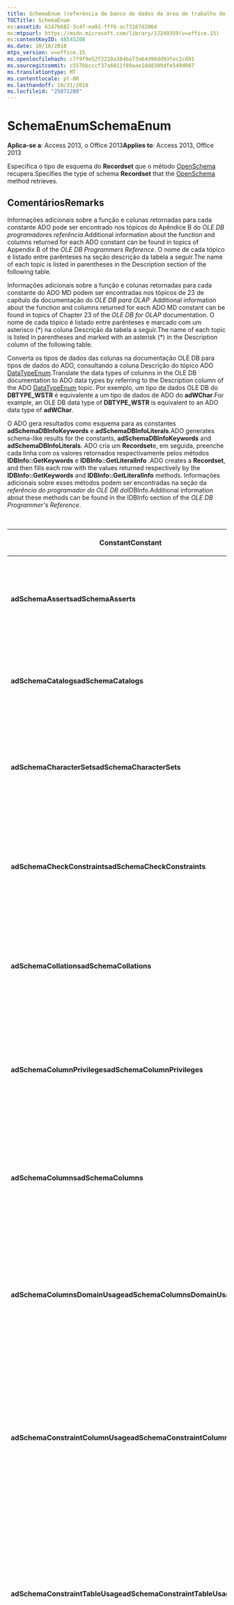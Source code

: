 ```yaml
---
title: SchemaEnum (referência de banco de dados da área de trabalho do Access)
TOCTitle: SchemaEnum
ms:assetid: 6147b682-3c4f-ea91-fff6-ac73107d206d
ms:mtpsurl: https://msdn.microsoft.com/library/JJ249359(v=office.15)
ms:contentKeyID: 48545208
ms.date: 10/18/2018
mtps_version: v=office.15
ms.openlocfilehash: c7f9f9e52f2220a384ba73a64d96dd93fec2cd91
ms.sourcegitcommit: c557bbcccf37a6011f89aae1ddd399dfe549d087
ms.translationtype: MT
ms.contentlocale: pt-BR
ms.lasthandoff: 10/31/2018
ms.locfileid: "25871280"
---
```

# <a name="schemaenum"></a><span data-ttu-id="1f04b-102">SchemaEnum</span><span class="sxs-lookup"><span data-stu-id="1f04b-102">SchemaEnum</span></span>

<span data-ttu-id="1f04b-103">**Aplica-se a**: Access 2013, o Office 2013</span><span class="sxs-lookup"><span data-stu-id="1f04b-103">**Applies to**: Access 2013, Office 2013</span></span>

<span data-ttu-id="1f04b-104">Especifica o tipo de esquema do **Recordset** que o método [OpenSchema](openschema-method-ado.md) recupera.</span><span class="sxs-lookup"><span data-stu-id="1f04b-104">Specifies the type of schema **Recordset** that the [OpenSchema](openschema-method-ado.md) method retrieves.</span></span>

## <a name="remarks"></a><span data-ttu-id="1f04b-105">Comentários</span><span class="sxs-lookup"><span data-stu-id="1f04b-105">Remarks</span></span>

<span data-ttu-id="1f04b-106">Informações adicionais sobre a função e colunas retornadas para cada constante ADO pode ser encontrado nos tópicos do Apêndice B do *OLE DB programadores referência*.</span><span class="sxs-lookup"><span data-stu-id="1f04b-106">Additional information about the function and columns returned for each ADO constant can be found in topics of Appendix B of the *OLE DB Programmers Reference*.</span></span> <span data-ttu-id="1f04b-107">O nome de cada tópico é listado entre parênteses na seção descrição da tabela a seguir.</span><span class="sxs-lookup"><span data-stu-id="1f04b-107">The name of each topic is listed in parentheses in the Description section of the following table.</span></span>

<span data-ttu-id="1f04b-108">Informações adicionais sobre a função e colunas retornadas para cada constante do ADO MD podem ser encontradas nos tópicos de 23 de capítulo da documentação do *OLE DB para OLAP* .</span><span class="sxs-lookup"><span data-stu-id="1f04b-108">Additional information about the function and columns returned for each ADO MD constant can be found in topics of Chapter 23 of the *OLE DB for OLAP* documentation.</span></span> <span data-ttu-id="1f04b-109">O nome de cada tópico é listado entre parênteses e marcado com um asterisco (\*) na coluna Descrição da tabela a seguir.</span><span class="sxs-lookup"><span data-stu-id="1f04b-109">The name of each topic is listed in parentheses and marked with an asterisk (\*) in the Description column of the following table.</span></span>

<span data-ttu-id="1f04b-110">Converta os tipos de dados das colunas na documentação OLE DB para tipos de dados do ADO, consultando a coluna Descrição do tópico ADO [DataTypeEnum](datatypeenum.md).</span><span class="sxs-lookup"><span data-stu-id="1f04b-110">Translate the data types of columns in the OLE DB documentation to ADO data types by referring to the Description column of the ADO [DataTypeEnum](datatypeenum.md) topic.</span></span> <span data-ttu-id="1f04b-111">Por exemplo, um tipo de dados OLE DB do **DBTYPE\_WSTR** é equivalente a um tipo de dados de ADO do **adWChar**.</span><span class="sxs-lookup"><span data-stu-id="1f04b-111">For example, an OLE DB data type of **DBTYPE\_WSTR** is equivalent to an ADO data type of **adWChar**.</span></span>

<span data-ttu-id="1f04b-112">O ADO gera resultados como esquema para as constantes **adSchemaDBInfoKeywords** e **adSchemaDBInfoLiterals**.</span><span class="sxs-lookup"><span data-stu-id="1f04b-112">ADO generates schema-like results for the constants, **adSchemaDBInfoKeywords** and **adSchemaDBInfoLiterals**.</span></span> <span data-ttu-id="1f04b-113">ADO cria um **Recordset**e, em seguida, preenche cada linha com os valores retornados respectivamente pelos métodos **IDBInfo::GetKeywords** e **IDBInfo::GetLiteralInfo** .</span><span class="sxs-lookup"><span data-stu-id="1f04b-113">ADO creates a **Recordset**, and then fills each row with the values returned respectively by the **IDBInfo::GetKeywords** and **IDBInfo::GetLiteralInfo** methods.</span></span> <span data-ttu-id="1f04b-114">Informações adicionais sobre esses métodos podem ser encontradas na seção da *referência do programador do OLE DB do*IDBInfo.</span><span class="sxs-lookup"><span data-stu-id="1f04b-114">Additional information about these methods can be found in the IDBInfo section of the *OLE DB Programmer's Reference*.</span></span>

<br/>

<table>
<colgroup>
<col style="width: 25%" />
<col style="width: 25%" />
<col style="width: 25%" />
<col style="width: 25%" />
</colgroup>
<thead>
<tr class="header">
<th><p><span data-ttu-id="1f04b-115">Constant</span><span class="sxs-lookup"><span data-stu-id="1f04b-115">Constant</span></span></p></th>
<th><p><span data-ttu-id="1f04b-116">Valor</span><span class="sxs-lookup"><span data-stu-id="1f04b-116">Value</span></span></p></th>
<th><p><span data-ttu-id="1f04b-117">Descrição</span><span class="sxs-lookup"><span data-stu-id="1f04b-117">Description</span></span></p></th>
<th><p><span data-ttu-id="1f04b-118">Colunas de restrição</span><span class="sxs-lookup"><span data-stu-id="1f04b-118">Constraint columns</span></span></p></th>
</tr>
</thead>
<tbody>
<tr class="odd">
<td><p><span data-ttu-id="1f04b-119"><strong>adSchemaAsserts</strong></span><span class="sxs-lookup"><span data-stu-id="1f04b-119"><strong>adSchemaAsserts</strong></span></span></p></td>
<td><p><span data-ttu-id="1f04b-120">0</span><span class="sxs-lookup"><span data-stu-id="1f04b-120">0</span></span></p></td>
<td><p><span data-ttu-id="1f04b-121">Retorna as asserções definidas no catálogo, pertencentes a um usuário específico.
</span><span class="sxs-lookup"><span data-stu-id="1f04b-121">Returns the assertions defined in the catalog that are owned by a given user.</span></span> <span data-ttu-id="1f04b-122">(Conjunto de linhas ASSERTIONS)</span><span class="sxs-lookup"><span data-stu-id="1f04b-122">(ASSERTIONS Rowset)</span></span></p></td>
<td><p><span data-ttu-id="1f04b-123">CONSTRAINT_CATALOG</span><span class="sxs-lookup"><span data-stu-id="1f04b-123">CONSTRAINT_CATALOG</span></span><br />
<span data-ttu-id="1f04b-124">CONSTRAINT_SCHEMA</span><span class="sxs-lookup"><span data-stu-id="1f04b-124">CONSTRAINT_SCHEMA</span></span><br />
<span data-ttu-id="1f04b-125">CONSTRAINT_NAME</span><span class="sxs-lookup"><span data-stu-id="1f04b-125">CONSTRAINT_NAME</span></span></p></td>
</tr>
<tr class="even">
<td><p><span data-ttu-id="1f04b-126"><strong>adSchemaCatalogs</strong></span><span class="sxs-lookup"><span data-stu-id="1f04b-126"><strong>adSchemaCatalogs</strong></span></span></p></td>
<td><p><span data-ttu-id="1f04b-127">1</span><span class="sxs-lookup"><span data-stu-id="1f04b-127">1</span></span></p></td>
<td><p><span data-ttu-id="1f04b-128">Retorna os atributos físicos associados aos catálogos acessíveis do DBMS.
</span><span class="sxs-lookup"><span data-stu-id="1f04b-128">Returns the physical attributes associated with catalogs accessible from the DBMS.</span></span> <span data-ttu-id="1f04b-129">(Conjunto de linhas CATALOGS)</span><span class="sxs-lookup"><span data-stu-id="1f04b-129">(CATALOGS Rowset)</span></span></p></td>
<td><p><span data-ttu-id="1f04b-130">CATALOG_NAME</span><span class="sxs-lookup"><span data-stu-id="1f04b-130">CATALOG_NAME</span></span></p></td>
</tr>
<tr class="odd">
<td><p><span data-ttu-id="1f04b-131"><strong>adSchemaCharacterSets</strong></span><span class="sxs-lookup"><span data-stu-id="1f04b-131"><strong>adSchemaCharacterSets</strong></span></span></p></td>
<td><p><span data-ttu-id="1f04b-132">2</span><span class="sxs-lookup"><span data-stu-id="1f04b-132">2</span></span></p></td>
<td><p><span data-ttu-id="1f04b-133">Retorna os conjuntos de caracteres definidos no catálogo que estão acessíveis para um determinado usuário.
</span><span class="sxs-lookup"><span data-stu-id="1f04b-133">Returns the character sets defined in the catalog that are accessible to a given user.</span></span> <span data-ttu-id="1f04b-134">(Conjunto de linhas CHARACTER_SETS)</span><span class="sxs-lookup"><span data-stu-id="1f04b-134">(CHARACTER_SETS Rowset)</span></span></p></td>
<td><p><span data-ttu-id="1f04b-135">CHARACTER_SET_CATALOG</span><span class="sxs-lookup"><span data-stu-id="1f04b-135">CHARACTER_SET_CATALOG</span></span><br />
<span data-ttu-id="1f04b-136">CHARACTER_SET_SCHEMA</span><span class="sxs-lookup"><span data-stu-id="1f04b-136">CHARACTER_SET_SCHEMA</span></span><br />
<span data-ttu-id="1f04b-137">CHARACTER_SET_NAME</span><span class="sxs-lookup"><span data-stu-id="1f04b-137">CHARACTER_SET_NAME</span></span></p></td>
</tr>
<tr class="even">
<td><p><span data-ttu-id="1f04b-138"><strong>adSchemaCheckConstraints</strong></span><span class="sxs-lookup"><span data-stu-id="1f04b-138"><strong>adSchemaCheckConstraints</strong></span></span></p></td>
<td><p><span data-ttu-id="1f04b-139">5</span><span class="sxs-lookup"><span data-stu-id="1f04b-139">5</span></span></p></td>
<td><p><span data-ttu-id="1f04b-140">Retorna as restrições de verificação definidas no catálogo, pertencentes a um usuário específico.
</span><span class="sxs-lookup"><span data-stu-id="1f04b-140">Returns the check constraints defined in the catalog that are owned by a given user.</span></span> <span data-ttu-id="1f04b-141">(Conjunto de linhas CHECK_CONSTRAINTS)</span><span class="sxs-lookup"><span data-stu-id="1f04b-141">(CHECK_CONSTRAINTS Rowset)</span></span></p></td>
<td><p><span data-ttu-id="1f04b-142">CONSTRAINT_CATALOG</span><span class="sxs-lookup"><span data-stu-id="1f04b-142">CONSTRAINT_CATALOG</span></span><br />
<span data-ttu-id="1f04b-143">CONSTRAINT_SCHEMA</span><span class="sxs-lookup"><span data-stu-id="1f04b-143">CONSTRAINT_SCHEMA</span></span><br />
<span data-ttu-id="1f04b-144">CONSTRAINT_NAME</span><span class="sxs-lookup"><span data-stu-id="1f04b-144">CONSTRAINT_NAME</span></span></p></td>
</tr>
<tr class="odd">
<td><p><span data-ttu-id="1f04b-145"><strong>adSchemaCollations</strong></span><span class="sxs-lookup"><span data-stu-id="1f04b-145"><strong>adSchemaCollations</strong></span></span></p></td>
<td><p><span data-ttu-id="1f04b-146">3</span><span class="sxs-lookup"><span data-stu-id="1f04b-146">3</span></span></p></td>
<td><p><span data-ttu-id="1f04b-147">Retorna as coleções de caracteres definidas no catálogo que estão acessíveis para um determinado usuário.
</span><span class="sxs-lookup"><span data-stu-id="1f04b-147">Returns the character collations defined in the catalog that are accessible to a given user.</span></span> <span data-ttu-id="1f04b-148">(Conjunto de linhas COLLATIONS)</span><span class="sxs-lookup"><span data-stu-id="1f04b-148">(COLLATIONS Rowset)</span></span></p></td>
<td><p><span data-ttu-id="1f04b-149">COLLATION_CATALOG</span><span class="sxs-lookup"><span data-stu-id="1f04b-149">COLLATION_CATALOG</span></span><br />
<span data-ttu-id="1f04b-150">COLLATION_SCHEMA</span><span class="sxs-lookup"><span data-stu-id="1f04b-150">COLLATION_SCHEMA</span></span><br />
<span data-ttu-id="1f04b-151">COLLATION_NAME</span><span class="sxs-lookup"><span data-stu-id="1f04b-151">COLLATION_NAME</span></span></p></td>
</tr>
<tr class="even">
<td><p><span data-ttu-id="1f04b-152"><strong>adSchemaColumnPrivileges</strong></span><span class="sxs-lookup"><span data-stu-id="1f04b-152"><strong>adSchemaColumnPrivileges</strong></span></span></p></td>
<td><p><span data-ttu-id="1f04b-153">13</span><span class="sxs-lookup"><span data-stu-id="1f04b-153">13</span></span></p></td>
<td><p><span data-ttu-id="1f04b-154">Retorna, nas colunas das tabelas definidas no catálogo, os privilégios que estão disponíveis para um determinado usuário ou foram concedidos a ele.
</span><span class="sxs-lookup"><span data-stu-id="1f04b-154">Returns the privileges on columns of tables defined in the catalog that are available to, or granted by, a given user.</span></span> <span data-ttu-id="1f04b-155">(Conjunto de linhas COLUMN_PRIVILEGES)</span><span class="sxs-lookup"><span data-stu-id="1f04b-155">(COLUMN_PRIVILEGES Rowset)</span></span></p></td>
<td><p><span data-ttu-id="1f04b-156">TABLE_CATALOG</span><span class="sxs-lookup"><span data-stu-id="1f04b-156">TABLE_CATALOG</span></span><br />
<span data-ttu-id="1f04b-157">TABLE_SCHEMA</span><span class="sxs-lookup"><span data-stu-id="1f04b-157">TABLE_SCHEMA</span></span><br />
<span data-ttu-id="1f04b-158">TABLE_NAME</span><span class="sxs-lookup"><span data-stu-id="1f04b-158">TABLE_NAME</span></span><br />
<span data-ttu-id="1f04b-159">NOME DA COLUNA</span><span class="sxs-lookup"><span data-stu-id="1f04b-159">COLUMN_NAME</span></span><br />
<span data-ttu-id="1f04b-160">CONCEDEROU</span><span class="sxs-lookup"><span data-stu-id="1f04b-160">GRANTOR</span></span><br />
<span data-ttu-id="1f04b-161">RECEBEDOR DA PERMISSÃO</span><span class="sxs-lookup"><span data-stu-id="1f04b-161">GRANTEE</span></span></p></td>
</tr>
<tr class="odd">
<td><p><span data-ttu-id="1f04b-162"><strong>adSchemaColumns</strong></span><span class="sxs-lookup"><span data-stu-id="1f04b-162"><strong>adSchemaColumns</strong></span></span></p></td>
<td><p><span data-ttu-id="1f04b-163">4</span><span class="sxs-lookup"><span data-stu-id="1f04b-163">4</span></span></p></td>
<td><p><span data-ttu-id="1f04b-164">Retorna as colunas das tabelas (inclusive as exibições) definidas no catálogo que estão acessíveis para um determinado usuário.
</span><span class="sxs-lookup"><span data-stu-id="1f04b-164">Returns the columns of tables (including views) defined in the catalog that are accessible to a given user.</span></span> <span data-ttu-id="1f04b-165">(Conjunto de linhas COLUMNS)</span><span class="sxs-lookup"><span data-stu-id="1f04b-165">(COLUMNS Rowset)</span></span></p></td>
<td><p><span data-ttu-id="1f04b-166">TABLE_CATALOG</span><span class="sxs-lookup"><span data-stu-id="1f04b-166">TABLE_CATALOG</span></span><br />
<span data-ttu-id="1f04b-167">TABLE_SCHEMA</span><span class="sxs-lookup"><span data-stu-id="1f04b-167">TABLE_SCHEMA</span></span><br />
<span data-ttu-id="1f04b-168">TABLE_NAME</span><span class="sxs-lookup"><span data-stu-id="1f04b-168">TABLE_NAME</span></span><br />
<span data-ttu-id="1f04b-169">NOME DA COLUNA</span><span class="sxs-lookup"><span data-stu-id="1f04b-169">COLUMN_NAME</span></span></p></td>
</tr>
<tr class="even">
<td><p><span data-ttu-id="1f04b-170"><strong>adSchemaColumnsDomainUsage</strong></span><span class="sxs-lookup"><span data-stu-id="1f04b-170"><strong>adSchemaColumnsDomainUsage</strong></span></span></p></td>
<td><p><span data-ttu-id="1f04b-171">11</span><span class="sxs-lookup"><span data-stu-id="1f04b-171">11</span></span></p></td>
<td><p><span data-ttu-id="1f04b-172">Retorna as colunas definidas no catálogo que são dependentes de um domínio definido no catálogo e pertencem a um determinado usuário.
</span><span class="sxs-lookup"><span data-stu-id="1f04b-172">Returns the columns defined in the catalog that are dependent on a domain defined in the catalog and owned by a given user.</span></span> <span data-ttu-id="1f04b-173">(Conjunto de linhas COLUMN_DOMAIN_USAGE)</span><span class="sxs-lookup"><span data-stu-id="1f04b-173">(COLUMN_DOMAIN_USAGE Rowset)</span></span></p></td>
<td><p><span data-ttu-id="1f04b-174">DOMAIN_CATALOG</span><span class="sxs-lookup"><span data-stu-id="1f04b-174">DOMAIN_CATALOG</span></span><br />
<span data-ttu-id="1f04b-175">DOMAIN_SCHEMA</span><span class="sxs-lookup"><span data-stu-id="1f04b-175">DOMAIN_SCHEMA</span></span><br />
<span data-ttu-id="1f04b-176">NOME_DO_DOMÍNIO</span><span class="sxs-lookup"><span data-stu-id="1f04b-176">DOMAIN_NAME</span></span><br />
<span data-ttu-id="1f04b-177">NOME DA COLUNA</span><span class="sxs-lookup"><span data-stu-id="1f04b-177">COLUMN_NAME</span></span></p></td>
</tr>
<tr class="odd">
<td><p><span data-ttu-id="1f04b-178"><strong>adSchemaConstraintColumnUsage</strong></span><span class="sxs-lookup"><span data-stu-id="1f04b-178"><strong>adSchemaConstraintColumnUsage</strong></span></span></p></td>
<td><p><span data-ttu-id="1f04b-179">6</span><span class="sxs-lookup"><span data-stu-id="1f04b-179">6</span></span></p></td>
<td><p><span data-ttu-id="1f04b-180">Retorna as colunas usadas por restrições de referência, restrições exclusivas, restrições de verificação e asserções, definidas no catálogo e pertencentes a um usuário específico.
</span><span class="sxs-lookup"><span data-stu-id="1f04b-180">Returns the columns used by referential constraints, unique constraints, check constraints, and assertions, defined in the catalog and owned by a given user.</span></span> <span data-ttu-id="1f04b-181">(Conjunto de linhas CONSTRAINT_COLUMN_USAGE)</span><span class="sxs-lookup"><span data-stu-id="1f04b-181">(CONSTRAINT_COLUMN_USAGE Rowset)</span></span></p></td>
<td><p><span data-ttu-id="1f04b-182">TABLE_CATALOG</span><span class="sxs-lookup"><span data-stu-id="1f04b-182">TABLE_CATALOG</span></span><br />
<span data-ttu-id="1f04b-183">TABLE_SCHEMA</span><span class="sxs-lookup"><span data-stu-id="1f04b-183">TABLE_SCHEMA</span></span><br />
<span data-ttu-id="1f04b-184">TABLE_NAME</span><span class="sxs-lookup"><span data-stu-id="1f04b-184">TABLE_NAME</span></span><br />
<span data-ttu-id="1f04b-185">NOME DA COLUNA</span><span class="sxs-lookup"><span data-stu-id="1f04b-185">COLUMN_NAME</span></span></p></td>
</tr>
<tr class="even">
<td><p><span data-ttu-id="1f04b-186"><strong>adSchemaConstraintTableUsage</strong></span><span class="sxs-lookup"><span data-stu-id="1f04b-186"><strong>adSchemaConstraintTableUsage</strong></span></span></p></td>
<td><p><span data-ttu-id="1f04b-187">7</span><span class="sxs-lookup"><span data-stu-id="1f04b-187">7</span></span></p></td>
<td><p><span data-ttu-id="1f04b-188">Retorna as tabelas usadas por restrições de referência, restrições exclusivas, restrições de verificação e asserções, definidas no catálogo e pertencentes a um usuário específico.
</span><span class="sxs-lookup"><span data-stu-id="1f04b-188">Returns the tables that are used by referential constraints, unique constraints, check constraints, and assertions defined in the catalog and owned by a given user.</span></span> <span data-ttu-id="1f04b-189">(Conjunto de linhas CONSTRAINT_TABLE_USAGE)</span><span class="sxs-lookup"><span data-stu-id="1f04b-189">(CONSTRAINT_TABLE_USAGE Rowset)</span></span></p></td>
<td><p><span data-ttu-id="1f04b-190">TABLE_CATALOG</span><span class="sxs-lookup"><span data-stu-id="1f04b-190">TABLE_CATALOG</span></span><br />
<span data-ttu-id="1f04b-191">TABLE_SCHEMA</span><span class="sxs-lookup"><span data-stu-id="1f04b-191">TABLE_SCHEMA</span></span><br />
<span data-ttu-id="1f04b-192">TABLE_NAME</span><span class="sxs-lookup"><span data-stu-id="1f04b-192">TABLE_NAME</span></span></p></td>
</tr>
<tr class="odd">
<td><p><span data-ttu-id="1f04b-193"><strong>adSchemaCubes</strong></span><span class="sxs-lookup"><span data-stu-id="1f04b-193"><strong>adSchemaCubes</strong></span></span></p></td>
<td><p><span data-ttu-id="1f04b-194">32</span><span class="sxs-lookup"><span data-stu-id="1f04b-194">32</span></span></p></td>
<td><p><span data-ttu-id="1f04b-195">Retorna informações sobre os cubos disponíveis em um esquema (ou o catálogo se o provedor não oferecer suporte a esquemas).
</span><span class="sxs-lookup"><span data-stu-id="1f04b-195">Returns information about the available cubes in a schema (or the catalog, if the provider does not support schemas).</span></span> <span data-ttu-id="1f04b-196">(Conjunto de linhas CUBES\*)</span><span class="sxs-lookup"><span data-stu-id="1f04b-196">(CUBES Rowset\*)</span></span></p></td>
<td><p><span data-ttu-id="1f04b-197">CATALOG_NAME</span><span class="sxs-lookup"><span data-stu-id="1f04b-197">CATALOG_NAME</span></span><br />
<span data-ttu-id="1f04b-198">SCHEMA_NAME</span><span class="sxs-lookup"><span data-stu-id="1f04b-198">SCHEMA_NAME</span></span><br />
<span data-ttu-id="1f04b-199">CUBE_NAME</span><span class="sxs-lookup"><span data-stu-id="1f04b-199">CUBE_NAME</span></span></p></td>
</tr>
<tr class="even">
<td><p><span data-ttu-id="1f04b-200"><strong>adSchemaDBInfoKeywords</strong></span><span class="sxs-lookup"><span data-stu-id="1f04b-200"><strong>adSchemaDBInfoKeywords</strong></span></span></p></td>
<td><p><span data-ttu-id="1f04b-201">30</span><span class="sxs-lookup"><span data-stu-id="1f04b-201">30</span></span></p></td>
<td><p><span data-ttu-id="1f04b-202">Retorna uma lista de palavras-chave específicas do provedor.
</span><span class="sxs-lookup"><span data-stu-id="1f04b-202">Returns a list of provider-specific keywords.</span></span> <span data-ttu-id="1f04b-203">(IDBInfo::GetKeywords \*)</span><span class="sxs-lookup"><span data-stu-id="1f04b-203">(IDBInfo::GetKeywords \*)</span></span></p></td>
<td><p><span data-ttu-id="1f04b-204">&lt;Nenhum&gt;</span><span class="sxs-lookup"><span data-stu-id="1f04b-204">&lt;None&gt;</span></span></p></td>
</tr>
<tr class="odd">
<td><p><span data-ttu-id="1f04b-205"><strong>adSchemaDBInfoLiterals</strong></span><span class="sxs-lookup"><span data-stu-id="1f04b-205"><strong>adSchemaDBInfoLiterals</strong></span></span></p></td>
<td><p><span data-ttu-id="1f04b-206">31</span><span class="sxs-lookup"><span data-stu-id="1f04b-206">31</span></span></p></td>
<td><p><span data-ttu-id="1f04b-207">Retorna uma lista de literais específicos do provedor utilizados em comandos de texto.
</span><span class="sxs-lookup"><span data-stu-id="1f04b-207">Returns a list of provider-specific literals used in text commands.</span></span> <span data-ttu-id="1f04b-208">(IDBInfo::GetLiteralInfo \*)</span><span class="sxs-lookup"><span data-stu-id="1f04b-208">(IDBInfo::GetLiteralInfo \*)</span></span></p></td>
<td><p><span data-ttu-id="1f04b-209">&lt;Nenhum&gt;</span><span class="sxs-lookup"><span data-stu-id="1f04b-209">&lt;None&gt;</span></span></p></td>
</tr>
<tr class="even">
<td><p><span data-ttu-id="1f04b-210"><strong>adSchemaDimensions</strong></span><span class="sxs-lookup"><span data-stu-id="1f04b-210"><strong>adSchemaDimensions</strong></span></span></p></td>
<td><p><span data-ttu-id="1f04b-211">33</span><span class="sxs-lookup"><span data-stu-id="1f04b-211">33</span></span></p></td>
<td><p><span data-ttu-id="1f04b-212">Retorna informações sobre as dimensões em um cubo específico.</span><span class="sxs-lookup"><span data-stu-id="1f04b-212">Returns information about the dimensions in a given cube.</span></span> <span data-ttu-id="1f04b-213">Ele tem uma linha para cada dimensão.</span><span class="sxs-lookup"><span data-stu-id="1f04b-213">It has one row for each dimension.</span></span> <span data-ttu-id="1f04b-214">(Conjunto de linhas DIMENSIONS\*)</span><span class="sxs-lookup"><span data-stu-id="1f04b-214">(DIMENSIONS Rowset \*)</span></span></p></td>
<td><p><span data-ttu-id="1f04b-215">CATALOG_NAME</span><span class="sxs-lookup"><span data-stu-id="1f04b-215">CATALOG_NAME</span></span><br />
<span data-ttu-id="1f04b-216">SCHEMA_NAME</span><span class="sxs-lookup"><span data-stu-id="1f04b-216">SCHEMA_NAME</span></span><br />
<span data-ttu-id="1f04b-217">CUBE_NAME</span><span class="sxs-lookup"><span data-stu-id="1f04b-217">CUBE_NAME</span></span><br />
<span data-ttu-id="1f04b-218">DIMENSION_NAME</span><span class="sxs-lookup"><span data-stu-id="1f04b-218">DIMENSION_NAME</span></span><br />
<span data-ttu-id="1f04b-219">DIMENSION_UNIQUE_NAME</span><span class="sxs-lookup"><span data-stu-id="1f04b-219">DIMENSION_UNIQUE_NAME</span></span></p></td>
</tr>
<tr class="odd">
<td><p><span data-ttu-id="1f04b-220"><strong>adSchemaForeignKeys</strong></span><span class="sxs-lookup"><span data-stu-id="1f04b-220"><strong>adSchemaForeignKeys</strong></span></span></p></td>
<td><p><span data-ttu-id="1f04b-221">27</span><span class="sxs-lookup"><span data-stu-id="1f04b-221">27</span></span></p></td>
<td><p><span data-ttu-id="1f04b-222">Retorna as colunas de chave estrangeira definidas no catálogo por um determinado usuário.
</span><span class="sxs-lookup"><span data-stu-id="1f04b-222">Returns the foreign key columns defined in the catalog by a given user.</span></span> <span data-ttu-id="1f04b-223">(Conjunto de linhas FOREIGN_KEYS)</span><span class="sxs-lookup"><span data-stu-id="1f04b-223">(FOREIGN_KEYS Rowset)</span></span></p></td>
<td><p><span data-ttu-id="1f04b-224">PK_TABLE_CATALOG</span><span class="sxs-lookup"><span data-stu-id="1f04b-224">PK_TABLE_CATALOG</span></span><br />
<span data-ttu-id="1f04b-225">PK_TABLE_SCHEMA</span><span class="sxs-lookup"><span data-stu-id="1f04b-225">PK_TABLE_SCHEMA</span></span><br />
<span data-ttu-id="1f04b-226">PK_TABLE_NAME</span><span class="sxs-lookup"><span data-stu-id="1f04b-226">PK_TABLE_NAME</span></span><br />
<span data-ttu-id="1f04b-227">FK_TABLE_CATALOG</span><span class="sxs-lookup"><span data-stu-id="1f04b-227">FK_TABLE_CATALOG</span></span><br />
<span data-ttu-id="1f04b-228">FK_TABLE_SCHEMA</span><span class="sxs-lookup"><span data-stu-id="1f04b-228">FK_TABLE_SCHEMA</span></span><br />
<span data-ttu-id="1f04b-229">FK_TABLE_NAME</span><span class="sxs-lookup"><span data-stu-id="1f04b-229">FK_TABLE_NAME</span></span></p></td>
</tr>
<tr class="even">
<td><p><span data-ttu-id="1f04b-230"><strong>adSchemaHierarchies</strong></span><span class="sxs-lookup"><span data-stu-id="1f04b-230"><strong>adSchemaHierarchies</strong></span></span></p></td>
<td><p><span data-ttu-id="1f04b-231">34</span><span class="sxs-lookup"><span data-stu-id="1f04b-231">34</span></span></p></td>
<td><p><span data-ttu-id="1f04b-232">Retorna informações sobre as hierarquias disponíveis em uma dimensão.
</span><span class="sxs-lookup"><span data-stu-id="1f04b-232">Returns information about the hierarchies available in a dimension.</span></span> <span data-ttu-id="1f04b-233">(Conjunto de linhas HIERARCHIES\*)</span><span class="sxs-lookup"><span data-stu-id="1f04b-233">(HIERARCHIES Rowset \*)</span></span></p></td>
<td><p><span data-ttu-id="1f04b-234">CATALOG_NAME</span><span class="sxs-lookup"><span data-stu-id="1f04b-234">CATALOG_NAME</span></span><br />
<span data-ttu-id="1f04b-235">SCHEMA_NAME</span><span class="sxs-lookup"><span data-stu-id="1f04b-235">SCHEMA_NAME</span></span><br />
<span data-ttu-id="1f04b-236">CUBE_NAME</span><span class="sxs-lookup"><span data-stu-id="1f04b-236">CUBE_NAME</span></span><br />
<span data-ttu-id="1f04b-237">DIMENSION_UNIQUE_NAME</span><span class="sxs-lookup"><span data-stu-id="1f04b-237">DIMENSION_UNIQUE_NAME</span></span><br />
<span data-ttu-id="1f04b-238">HIERARCHY_NAME</span><span class="sxs-lookup"><span data-stu-id="1f04b-238">HIERARCHY_NAME</span></span><br />
<span data-ttu-id="1f04b-239">HIERARCHY_UNIQUE_NAME</span><span class="sxs-lookup"><span data-stu-id="1f04b-239">HIERARCHY_UNIQUE_NAME</span></span></p></td>
</tr>
<tr class="odd">
<td><p><span data-ttu-id="1f04b-240"><strong>adSchemaIndexes</strong></span><span class="sxs-lookup"><span data-stu-id="1f04b-240"><strong>adSchemaIndexes</strong></span></span></p></td>
<td><p><span data-ttu-id="1f04b-241">12</span><span class="sxs-lookup"><span data-stu-id="1f04b-241">12</span></span></p></td>
<td><p><span data-ttu-id="1f04b-242">Retorna os índices definidos no catálogo, pertencentes a um usuário específico.
</span><span class="sxs-lookup"><span data-stu-id="1f04b-242">Returns the indexes defined in the catalog that are owned by a given user.</span></span> <span data-ttu-id="1f04b-243">(Conjunto de linhas INDEXES)</span><span class="sxs-lookup"><span data-stu-id="1f04b-243">(INDEXES Rowset)</span></span></p></td>
<td><p><span data-ttu-id="1f04b-244">TABLE_CATALOG</span><span class="sxs-lookup"><span data-stu-id="1f04b-244">TABLE_CATALOG</span></span><br />
<span data-ttu-id="1f04b-245">TABLE_SCHEMA</span><span class="sxs-lookup"><span data-stu-id="1f04b-245">TABLE_SCHEMA</span></span><br />
<span data-ttu-id="1f04b-246">INDEX_NAME</span><span class="sxs-lookup"><span data-stu-id="1f04b-246">INDEX_NAME</span></span><br />
<span data-ttu-id="1f04b-247">TIPO</span><span class="sxs-lookup"><span data-stu-id="1f04b-247">TYPE</span></span><br />
<span data-ttu-id="1f04b-248">TABLE_NAME</span><span class="sxs-lookup"><span data-stu-id="1f04b-248">TABLE_NAME</span></span></p></td>
</tr>
<tr class="even">
<td><p><span data-ttu-id="1f04b-249"><strong>adSchemaKeyColumnUsage</strong></span><span class="sxs-lookup"><span data-stu-id="1f04b-249"><strong>adSchemaKeyColumnUsage</strong></span></span></p></td>
<td><p><span data-ttu-id="1f04b-250">8</span><span class="sxs-lookup"><span data-stu-id="1f04b-250">8</span></span></p></td>
<td><p><span data-ttu-id="1f04b-251">Retorna as colunas definidas no catálogo, restritas a chaves por um usuário específico.
</span><span class="sxs-lookup"><span data-stu-id="1f04b-251">Returns the columns defined in the catalog that are constrained as keys by a given user.</span></span> <span data-ttu-id="1f04b-252">(Conjunto de linhas KEY_COLUMN_USAGE)</span><span class="sxs-lookup"><span data-stu-id="1f04b-252">(KEY_COLUMN_USAGE Rowset)</span></span></p></td>
<td><p><span data-ttu-id="1f04b-253">CONSTRAINT_CATALOG</span><span class="sxs-lookup"><span data-stu-id="1f04b-253">CONSTRAINT_CATALOG</span></span><br />
<span data-ttu-id="1f04b-254">CONSTRAINT_SCHEMA</span><span class="sxs-lookup"><span data-stu-id="1f04b-254">CONSTRAINT_SCHEMA</span></span><br />
<span data-ttu-id="1f04b-255">CONSTRAINT_NAME</span><span class="sxs-lookup"><span data-stu-id="1f04b-255">CONSTRAINT_NAME</span></span><br />
<span data-ttu-id="1f04b-256">TABLE_CATALOG</span><span class="sxs-lookup"><span data-stu-id="1f04b-256">TABLE_CATALOG</span></span><br />
<span data-ttu-id="1f04b-257">TABLE_SCHEMA</span><span class="sxs-lookup"><span data-stu-id="1f04b-257">TABLE_SCHEMA</span></span><br />
<span data-ttu-id="1f04b-258">TABLE_NAME</span><span class="sxs-lookup"><span data-stu-id="1f04b-258">TABLE_NAME</span></span><br />
<span data-ttu-id="1f04b-259">NOME DA COLUNA</span><span class="sxs-lookup"><span data-stu-id="1f04b-259">COLUMN_NAME</span></span></p></td>
</tr>
<tr class="odd">
<td><p><span data-ttu-id="1f04b-260"><strong>adSchemaLevels</strong></span><span class="sxs-lookup"><span data-stu-id="1f04b-260"><strong>adSchemaLevels</strong></span></span></p></td>
<td><p><span data-ttu-id="1f04b-261">35</span><span class="sxs-lookup"><span data-stu-id="1f04b-261">35</span></span></p></td>
<td><p><span data-ttu-id="1f04b-262">Retorna informações sobre os níveis disponíveis em uma dimensão.
</span><span class="sxs-lookup"><span data-stu-id="1f04b-262">Returns information about the levels available in a dimension.</span></span> <span data-ttu-id="1f04b-263">(Conjunto de linhas LEVELS\*)</span><span class="sxs-lookup"><span data-stu-id="1f04b-263">(LEVELS Rowset\*)</span></span></p></td>
<td><p><span data-ttu-id="1f04b-264">CATALOG_NAME</span><span class="sxs-lookup"><span data-stu-id="1f04b-264">CATALOG_NAME</span></span><br />
<span data-ttu-id="1f04b-265">SCHEMA_NAME</span><span class="sxs-lookup"><span data-stu-id="1f04b-265">SCHEMA_NAME</span></span><br />
<span data-ttu-id="1f04b-266">CUBE_NAME</span><span class="sxs-lookup"><span data-stu-id="1f04b-266">CUBE_NAME</span></span><br />
<span data-ttu-id="1f04b-267">DIMENSION_UNIQUE_NAME</span><span class="sxs-lookup"><span data-stu-id="1f04b-267">DIMENSION_UNIQUE_NAME</span></span><br />
<span data-ttu-id="1f04b-268">HIERARCHY_UNIQUE_NAME</span><span class="sxs-lookup"><span data-stu-id="1f04b-268">HIERARCHY_UNIQUE_NAME</span></span><br />
<span data-ttu-id="1f04b-269">LEVEL_NAME</span><span class="sxs-lookup"><span data-stu-id="1f04b-269">LEVEL_NAME</span></span><br />
<span data-ttu-id="1f04b-270">LEVEL_UNIQUE_NAME</span><span class="sxs-lookup"><span data-stu-id="1f04b-270">LEVEL_UNIQUE_NAME</span></span></p></td>
</tr>
<tr class="even">
<td><p><span data-ttu-id="1f04b-271"><strong>adSchemaMeasures</strong></span><span class="sxs-lookup"><span data-stu-id="1f04b-271"><strong>adSchemaMeasures</strong></span></span></p></td>
<td><p><span data-ttu-id="1f04b-272">36</span><span class="sxs-lookup"><span data-stu-id="1f04b-272">36</span></span></p></td>
<td><p><span data-ttu-id="1f04b-273">Retorna informações sobre as medidas disponíveis.
</span><span class="sxs-lookup"><span data-stu-id="1f04b-273">Returns information about the available measures.</span></span> <span data-ttu-id="1f04b-274">(Conjunto de linhas MEASURES\*)</span><span class="sxs-lookup"><span data-stu-id="1f04b-274">(MEASURES Rowset \*)</span></span></p></td>
<td><p><span data-ttu-id="1f04b-275">CATALOG_NAME</span><span class="sxs-lookup"><span data-stu-id="1f04b-275">CATALOG_NAME</span></span><br />
<span data-ttu-id="1f04b-276">SCHEMA_NAME</span><span class="sxs-lookup"><span data-stu-id="1f04b-276">SCHEMA_NAME</span></span><br />
<span data-ttu-id="1f04b-277">CUBE_NAME</span><span class="sxs-lookup"><span data-stu-id="1f04b-277">CUBE_NAME</span></span><br />
<span data-ttu-id="1f04b-278">MEASURE_NAME</span><span class="sxs-lookup"><span data-stu-id="1f04b-278">MEASURE_NAME</span></span><br />
<span data-ttu-id="1f04b-279">MEASURE_UNIQUE_NAME</span><span class="sxs-lookup"><span data-stu-id="1f04b-279">MEASURE_UNIQUE_NAME</span></span></p></td>
</tr>
<tr class="odd">
<td><p><span data-ttu-id="1f04b-280"><strong>adSchemaMembers</strong></span><span class="sxs-lookup"><span data-stu-id="1f04b-280"><strong>adSchemaMembers</strong></span></span></p></td>
<td><p><span data-ttu-id="1f04b-281">38</span><span class="sxs-lookup"><span data-stu-id="1f04b-281">38</span></span></p></td>
<td><p><span data-ttu-id="1f04b-282">Retorna informações sobre os membros disponíveis.
</span><span class="sxs-lookup"><span data-stu-id="1f04b-282">Returns information about the available members.</span></span> <span data-ttu-id="1f04b-283">(Conjunto de linhas MEMBERS\*)</span><span class="sxs-lookup"><span data-stu-id="1f04b-283">(MEMBERS Rowset \*)</span></span></p></td>
<td><p><span data-ttu-id="1f04b-284">CATALOG_NAME</span><span class="sxs-lookup"><span data-stu-id="1f04b-284">CATALOG_NAME</span></span><br />
<span data-ttu-id="1f04b-285">SCHEMA_NAME</span><span class="sxs-lookup"><span data-stu-id="1f04b-285">SCHEMA_NAME</span></span><br />
<span data-ttu-id="1f04b-286">CUBE_NAME</span><span class="sxs-lookup"><span data-stu-id="1f04b-286">CUBE_NAME</span></span><br />
<span data-ttu-id="1f04b-287">DIMENSION_UNIQUE_NAME</span><span class="sxs-lookup"><span data-stu-id="1f04b-287">DIMENSION_UNIQUE_NAME</span></span><br />
<span data-ttu-id="1f04b-288">HIERARCHY_UNIQUE_NAME</span><span class="sxs-lookup"><span data-stu-id="1f04b-288">HIERARCHY_UNIQUE_NAME</span></span><br />
<span data-ttu-id="1f04b-289">LEVEL_UNIQUE_NAME</span><span class="sxs-lookup"><span data-stu-id="1f04b-289">LEVEL_UNIQUE_NAME</span></span><br />
<span data-ttu-id="1f04b-290">LEVEL_NUMBER</span><span class="sxs-lookup"><span data-stu-id="1f04b-290">LEVEL_NUMBER</span></span><br />
<span data-ttu-id="1f04b-291">MEMBER_NAME</span><span class="sxs-lookup"><span data-stu-id="1f04b-291">MEMBER_NAME</span></span><br />
<span data-ttu-id="1f04b-292">MEMBER_UNIQUE_NAME</span><span class="sxs-lookup"><span data-stu-id="1f04b-292">MEMBER_UNIQUE_NAME</span></span><br />
<span data-ttu-id="1f04b-293">MEMBER_CAPTION</span><span class="sxs-lookup"><span data-stu-id="1f04b-293">MEMBER_CAPTION</span></span><br />
<span data-ttu-id="1f04b-294">MEMBER_TYPE</span><span class="sxs-lookup"><span data-stu-id="1f04b-294">MEMBER_TYPE</span></span><br />
<span data-ttu-id="1f04b-295">O operador de árvore (para obter mais informações, consulte o OLE DB para a documentação do OLAP).</span><span class="sxs-lookup"><span data-stu-id="1f04b-295">Tree operator (For more information, see the OLE DB for OLAP documentation.)</span></span></p></td>
</tr>
<tr class="even">
<td><p><span data-ttu-id="1f04b-296"><strong>adSchemaPrimaryKeys</strong></span><span class="sxs-lookup"><span data-stu-id="1f04b-296"><strong>adSchemaPrimaryKeys</strong></span></span></p></td>
<td><p><span data-ttu-id="1f04b-297">28</span><span class="sxs-lookup"><span data-stu-id="1f04b-297">28</span></span></p></td>
<td><p><span data-ttu-id="1f04b-298">Retorna as colunas de chave principal definidas no catálogo por um determinado usuário.
</span><span class="sxs-lookup"><span data-stu-id="1f04b-298">Returns the primary key columns defined in the catalog by a given user.</span></span> <span data-ttu-id="1f04b-299">(Conjunto de linhas PRIMARY_KEYS)</span><span class="sxs-lookup"><span data-stu-id="1f04b-299">(PRIMARY_KEYS Rowset)</span></span></p></td>
<td><p><span data-ttu-id="1f04b-300">PK_TABLE_CATALOG</span><span class="sxs-lookup"><span data-stu-id="1f04b-300">PK_TABLE_CATALOG</span></span><br />
<span data-ttu-id="1f04b-301">PK_TABLE_SCHEMA</span><span class="sxs-lookup"><span data-stu-id="1f04b-301">PK_TABLE_SCHEMA</span></span><br />
<span data-ttu-id="1f04b-302">PK_TABLE_NAME</span><span class="sxs-lookup"><span data-stu-id="1f04b-302">PK_TABLE_NAME</span></span></p></td>
</tr>
<tr class="odd">
<td><p><span data-ttu-id="1f04b-303"><strong>adSchemaProcedureColumns</strong></span><span class="sxs-lookup"><span data-stu-id="1f04b-303"><strong>adSchemaProcedureColumns</strong></span></span></p></td>
<td><p><span data-ttu-id="1f04b-304">29</span><span class="sxs-lookup"><span data-stu-id="1f04b-304">29</span></span></p></td>
<td><p><span data-ttu-id="1f04b-305">Retorna informações sobre as colunas de conjuntos de linhas por procedimentos.
</span><span class="sxs-lookup"><span data-stu-id="1f04b-305">Returns information about the columns of rowsets returned by procedures.</span></span> <span data-ttu-id="1f04b-306">(Conjunto de linhas PROCEDURE_COLUMNS)</span><span class="sxs-lookup"><span data-stu-id="1f04b-306">(PROCEDURE_COLUMNS Rowset)</span></span></p></td>
<td><p><span data-ttu-id="1f04b-307">PROCEDURE_CATALOG</span><span class="sxs-lookup"><span data-stu-id="1f04b-307">PROCEDURE_CATALOG</span></span><br />
<span data-ttu-id="1f04b-308">PROCEDURE_SCHEMA</span><span class="sxs-lookup"><span data-stu-id="1f04b-308">PROCEDURE_SCHEMA</span></span><br />
<span data-ttu-id="1f04b-309">PROCEDURE_NAME</span><span class="sxs-lookup"><span data-stu-id="1f04b-309">PROCEDURE_NAME</span></span><br />
<span data-ttu-id="1f04b-310">NOME DA COLUNA</span><span class="sxs-lookup"><span data-stu-id="1f04b-310">COLUMN_NAME</span></span></p></td>
</tr>
<tr class="even">
<td><p><span data-ttu-id="1f04b-311"><strong>adSchemaProcedureParameters</strong></span><span class="sxs-lookup"><span data-stu-id="1f04b-311"><strong>adSchemaProcedureParameters</strong></span></span></p></td>
<td><p><span data-ttu-id="1f04b-312">26</span><span class="sxs-lookup"><span data-stu-id="1f04b-312">26</span></span></p></td>
<td><p><span data-ttu-id="1f04b-313">Retorna informações sobre parâmetros e códigos de retorno de procedimentos.
</span><span class="sxs-lookup"><span data-stu-id="1f04b-313">Returns information about the parameters and return codes of procedures.</span></span> <span data-ttu-id="1f04b-314">(Conjunto de linhas PROCEDURE_PARAMETERS)</span><span class="sxs-lookup"><span data-stu-id="1f04b-314">(PROCEDURE_PARAMETERS Rowset)</span></span></p></td>
<td><p><span data-ttu-id="1f04b-315">PROCEDURE_CATALOG</span><span class="sxs-lookup"><span data-stu-id="1f04b-315">PROCEDURE_CATALOG</span></span><br />
<span data-ttu-id="1f04b-316">PROCEDURE_SCHEMA</span><span class="sxs-lookup"><span data-stu-id="1f04b-316">PROCEDURE_SCHEMA</span></span><br />
<span data-ttu-id="1f04b-317">PROCEDURE_NAME</span><span class="sxs-lookup"><span data-stu-id="1f04b-317">PROCEDURE_NAME</span></span><br />
<span data-ttu-id="1f04b-318">NOME_DO</span><span class="sxs-lookup"><span data-stu-id="1f04b-318">PARAMETER_NAME</span></span></p></td>
</tr>
<tr class="odd">
<td><p><span data-ttu-id="1f04b-319"><strong>adSchemaProcedures</strong></span><span class="sxs-lookup"><span data-stu-id="1f04b-319"><strong>adSchemaProcedures</strong></span></span></p></td>
<td><p><span data-ttu-id="1f04b-320">16</span><span class="sxs-lookup"><span data-stu-id="1f04b-320">16</span></span></p></td>
<td><p><span data-ttu-id="1f04b-321">Retorna os procedimentos definidos no catálogo, pertencentes a um usuário específico.
</span><span class="sxs-lookup"><span data-stu-id="1f04b-321">Returns the procedures defined in the catalog that are owned by a given user.</span></span> <span data-ttu-id="1f04b-322">(Conjunto de linhas PROCEDURES)</span><span class="sxs-lookup"><span data-stu-id="1f04b-322">(PROCEDURES Rowset)</span></span></p></td>
<td><p><span data-ttu-id="1f04b-323">PROCEDURE_CATALOG</span><span class="sxs-lookup"><span data-stu-id="1f04b-323">PROCEDURE_CATALOG</span></span><br />
<span data-ttu-id="1f04b-324">PROCEDURE_SCHEMA</span><span class="sxs-lookup"><span data-stu-id="1f04b-324">PROCEDURE_SCHEMA</span></span><br />
<span data-ttu-id="1f04b-325">PROCEDURE_NAME</span><span class="sxs-lookup"><span data-stu-id="1f04b-325">PROCEDURE_NAME</span></span><br />
<span data-ttu-id="1f04b-326">PROCEDURE_TYPE</span><span class="sxs-lookup"><span data-stu-id="1f04b-326">PROCEDURE_TYPE</span></span></p></td>
</tr>
<tr class="even">
<td><p><span data-ttu-id="1f04b-327"><strong>adSchemaProperties</strong></span><span class="sxs-lookup"><span data-stu-id="1f04b-327"><strong>adSchemaProperties</strong></span></span></p></td>
<td><p><span data-ttu-id="1f04b-328">37</span><span class="sxs-lookup"><span data-stu-id="1f04b-328">37</span></span></p></td>
<td><p><span data-ttu-id="1f04b-329">Retorna informações sobre as propriedades disponíveis para cada nível de dimensão.
</span><span class="sxs-lookup"><span data-stu-id="1f04b-329">Returns information about the available properties for each level of the dimension.</span></span> <span data-ttu-id="1f04b-330">(Conjunto de linhas PROPERTIES\*)</span><span class="sxs-lookup"><span data-stu-id="1f04b-330">(PROPERTIES Rowset \*)</span></span></p></td>
<td><p><span data-ttu-id="1f04b-331">CATALOG_NAME</span><span class="sxs-lookup"><span data-stu-id="1f04b-331">CATALOG_NAME</span></span><br />
<span data-ttu-id="1f04b-332">SCHEMA_NAME</span><span class="sxs-lookup"><span data-stu-id="1f04b-332">SCHEMA_NAME</span></span><br />
<span data-ttu-id="1f04b-333">CUBE_NAME</span><span class="sxs-lookup"><span data-stu-id="1f04b-333">CUBE_NAME</span></span><br />
<span data-ttu-id="1f04b-334">DIMENSION_UNIQUE_NAME</span><span class="sxs-lookup"><span data-stu-id="1f04b-334">DIMENSION_UNIQUE_NAME</span></span><br />
<span data-ttu-id="1f04b-335">HIERARCHY_UNIQUE_NAME</span><span class="sxs-lookup"><span data-stu-id="1f04b-335">HIERARCHY_UNIQUE_NAME</span></span><br />
<span data-ttu-id="1f04b-336">LEVEL_UNIQUE_NAME</span><span class="sxs-lookup"><span data-stu-id="1f04b-336">LEVEL_UNIQUE_NAME</span></span><br />
<span data-ttu-id="1f04b-337">MEMBER_UNIQUE_NAME</span><span class="sxs-lookup"><span data-stu-id="1f04b-337">MEMBER_UNIQUE_NAME</span></span><br />
<span data-ttu-id="1f04b-338">PROPERTY_TYPE</span><span class="sxs-lookup"><span data-stu-id="1f04b-338">PROPERTY_TYPE</span></span><br />
<span data-ttu-id="1f04b-339">PROPERTY_NAME</span><span class="sxs-lookup"><span data-stu-id="1f04b-339">PROPERTY_NAME</span></span></p></td>
</tr>
<tr class="odd">
<td><p><span data-ttu-id="1f04b-340"><strong>adSchemaProviderSpecific</strong></span><span class="sxs-lookup"><span data-stu-id="1f04b-340"><strong>adSchemaProviderSpecific</strong></span></span></p></td>
<td><p><span data-ttu-id="1f04b-341">-1</span><span class="sxs-lookup"><span data-stu-id="1f04b-341">-1</span></span></p></td>
<td><p><span data-ttu-id="1f04b-342">Utilizada se o provedor define suas próprias consultas de esquema não padrão.</span><span class="sxs-lookup"><span data-stu-id="1f04b-342">Used if the provider defines its own nonstandard schema queries.</span></span></p></td>
<td><p><span data-ttu-id="1f04b-343">&lt;Provedor específico&gt;</span><span class="sxs-lookup"><span data-stu-id="1f04b-343">&lt;Provider specific&gt;</span></span></p></td>
</tr>
<tr class="even">
<td><p><span data-ttu-id="1f04b-344"><strong>adSchemaProviderTypes</strong></span><span class="sxs-lookup"><span data-stu-id="1f04b-344"><strong>adSchemaProviderTypes</strong></span></span></p></td>
<td><p><span data-ttu-id="1f04b-345">22</span><span class="sxs-lookup"><span data-stu-id="1f04b-345">22</span></span></p></td>
<td><p><span data-ttu-id="1f04b-346">Retorna os tipos de dados (base) aceitos pelo provedor de dados.
</span><span class="sxs-lookup"><span data-stu-id="1f04b-346">Returns the (base) data types supported by the data provider.</span></span> <span data-ttu-id="1f04b-347">(Conjunto de linhas PROVIDER_TYPES)</span><span class="sxs-lookup"><span data-stu-id="1f04b-347">(PROVIDER_TYPES Rowset)</span></span></p></td>
<td><p><span data-ttu-id="1f04b-348">DATA_TYPE</span><span class="sxs-lookup"><span data-stu-id="1f04b-348">DATA_TYPE</span></span><br />
<span data-ttu-id="1f04b-349">BEST_MATCH</span><span class="sxs-lookup"><span data-stu-id="1f04b-349">BEST_MATCH</span></span></p></td>
</tr>
<tr class="odd">
<td><p><span data-ttu-id="1f04b-350"><strong>AdSchemaReferentialConstraints</strong></span><span class="sxs-lookup"><span data-stu-id="1f04b-350"><strong>AdSchemaReferentialConstraints</strong></span></span></p></td>
<td><p><span data-ttu-id="1f04b-351">9</span><span class="sxs-lookup"><span data-stu-id="1f04b-351">9</span></span></p></td>
<td><p><span data-ttu-id="1f04b-352">Retorna as restrições de referência definidas no catálogo, pertencentes a um usuário específico.
</span><span class="sxs-lookup"><span data-stu-id="1f04b-352">Returns the referential constraints defined in the catalog that are owned by a given user.</span></span> <span data-ttu-id="1f04b-353">(Conjunto de linhas REFERENTIAL_CONSTRAINTS)</span><span class="sxs-lookup"><span data-stu-id="1f04b-353">(REFERENTIAL_CONSTRAINTS Rowset)</span></span></p></td>
<td><p><span data-ttu-id="1f04b-354">CONSTRAINT_CATALOG</span><span class="sxs-lookup"><span data-stu-id="1f04b-354">CONSTRAINT_CATALOG</span></span><br />
<span data-ttu-id="1f04b-355">CONSTRAINT_SCHEMA</span><span class="sxs-lookup"><span data-stu-id="1f04b-355">CONSTRAINT_SCHEMA</span></span><br />
<span data-ttu-id="1f04b-356">CONSTRAINT_NAME</span><span class="sxs-lookup"><span data-stu-id="1f04b-356">CONSTRAINT_NAME</span></span></p></td>
</tr>
<tr class="even">
<td><p><span data-ttu-id="1f04b-357"><strong>adSchemaSchemata</strong></span><span class="sxs-lookup"><span data-stu-id="1f04b-357"><strong>adSchemaSchemata</strong></span></span></p></td>
<td><p><span data-ttu-id="1f04b-358">17</span><span class="sxs-lookup"><span data-stu-id="1f04b-358">17</span></span></p></td>
<td><p><span data-ttu-id="1f04b-359">Retorna os esquemas (objetos de banco de dados) pertencentes a um usuário específico.
</span><span class="sxs-lookup"><span data-stu-id="1f04b-359">Returns the schemas (database objects) that are owned by a given user.</span></span> <span data-ttu-id="1f04b-360">(Conjunto de linhas SCHEMATA)</span><span class="sxs-lookup"><span data-stu-id="1f04b-360">(SCHEMATA Rowset)</span></span></p></td>
<td><p><span data-ttu-id="1f04b-361">CATALOG_NAME</span><span class="sxs-lookup"><span data-stu-id="1f04b-361">CATALOG_NAME</span></span><br />
<span data-ttu-id="1f04b-362">SCHEMA_NAME</span><span class="sxs-lookup"><span data-stu-id="1f04b-362">SCHEMA_NAME</span></span><br />
<span data-ttu-id="1f04b-363">SCHEMA_OWNER</span><span class="sxs-lookup"><span data-stu-id="1f04b-363">SCHEMA_OWNER</span></span></p></td>
</tr>
<tr class="odd">
<td><p><span data-ttu-id="1f04b-364"><strong>adSchemaSQLLanguages</strong></span><span class="sxs-lookup"><span data-stu-id="1f04b-364"><strong>adSchemaSQLLanguages</strong></span></span></p></td>
<td><p><span data-ttu-id="1f04b-365">18</span><span class="sxs-lookup"><span data-stu-id="1f04b-365">18</span></span></p></td>
<td><p><span data-ttu-id="1f04b-366">Retorna os níveis, as opções e os dialetos de conformidade aceitos pelos dados de processamento de implementação do SQL definidos no catálogo.
</span><span class="sxs-lookup"><span data-stu-id="1f04b-366">Returns the conformance levels, options, and dialects supported by the SQL-implementation processing data defined in the catalog.</span></span> <span data-ttu-id="1f04b-367">(Conjunto de linhas SQL_LANGUAGES)</span><span class="sxs-lookup"><span data-stu-id="1f04b-367">(SQL_LANGUAGES Rowset)</span></span></p></td>
<td><p><span data-ttu-id="1f04b-368">&lt;Nenhum&gt;</span><span class="sxs-lookup"><span data-stu-id="1f04b-368">&lt;None&gt;</span></span></p></td>
</tr>
<tr class="even">
<td><p><span data-ttu-id="1f04b-369"><strong>adSchemaStatistics</strong></span><span class="sxs-lookup"><span data-stu-id="1f04b-369"><strong>adSchemaStatistics</strong></span></span></p></td>
<td><p><span data-ttu-id="1f04b-370">19</span><span class="sxs-lookup"><span data-stu-id="1f04b-370">19</span></span></p></td>
<td><p><span data-ttu-id="1f04b-371">Retorna as estatísticas definidas no catálogo, pertencentes a um usuário específico.
</span><span class="sxs-lookup"><span data-stu-id="1f04b-371">Returns the statistics defined in the catalog that are owned by a given user.</span></span> <span data-ttu-id="1f04b-372">(Conjunto de linhas STATISTICS)</span><span class="sxs-lookup"><span data-stu-id="1f04b-372">(STATISTICS Rowset)</span></span></p></td>
<td><p><span data-ttu-id="1f04b-373">TABLE_CATALOG</span><span class="sxs-lookup"><span data-stu-id="1f04b-373">TABLE_CATALOG</span></span><br />
<span data-ttu-id="1f04b-374">TABLE_SCHEMA</span><span class="sxs-lookup"><span data-stu-id="1f04b-374">TABLE_SCHEMA</span></span><br />
<span data-ttu-id="1f04b-375">TABLE_NAME</span><span class="sxs-lookup"><span data-stu-id="1f04b-375">TABLE_NAME</span></span></p></td>
</tr>
<tr class="odd">
<td><p><span data-ttu-id="1f04b-376"><strong>adSchemaTableConstraints</strong></span><span class="sxs-lookup"><span data-stu-id="1f04b-376"><strong>adSchemaTableConstraints</strong></span></span></p></td>
<td><p><span data-ttu-id="1f04b-377">10</span><span class="sxs-lookup"><span data-stu-id="1f04b-377">10</span></span></p></td>
<td><p><span data-ttu-id="1f04b-378">Retorna as restrições de tabela definidas no catálogo, pertencentes a um usuário específico.
</span><span class="sxs-lookup"><span data-stu-id="1f04b-378">Returns the table constraints defined in the catalog that are owned by a given user.</span></span> <span data-ttu-id="1f04b-379">(Conjunto de linha TABLE_CONSTRAINTS)</span><span class="sxs-lookup"><span data-stu-id="1f04b-379">(TABLE_CONSTRAINTS Rowset)</span></span></p></td>
<td><p><span data-ttu-id="1f04b-380">CONSTRAINT_CATALOG</span><span class="sxs-lookup"><span data-stu-id="1f04b-380">CONSTRAINT_CATALOG</span></span><br />
<span data-ttu-id="1f04b-381">CONSTRAINT_SCHEMA</span><span class="sxs-lookup"><span data-stu-id="1f04b-381">CONSTRAINT_SCHEMA</span></span><br />
<span data-ttu-id="1f04b-382">CONSTRAINT_NAME</span><span class="sxs-lookup"><span data-stu-id="1f04b-382">CONSTRAINT_NAME</span></span><br />
<span data-ttu-id="1f04b-383">TABLE_CATALOG</span><span class="sxs-lookup"><span data-stu-id="1f04b-383">TABLE_CATALOG</span></span><br />
<span data-ttu-id="1f04b-384">TABLE_SCHEMA</span><span class="sxs-lookup"><span data-stu-id="1f04b-384">TABLE_SCHEMA</span></span><br />
<span data-ttu-id="1f04b-385">TABLE_NAME</span><span class="sxs-lookup"><span data-stu-id="1f04b-385">TABLE_NAME</span></span><br />
<span data-ttu-id="1f04b-386">TIPO_RESTRIÇÃO</span><span class="sxs-lookup"><span data-stu-id="1f04b-386">CONSTRAINT_TYPE</span></span></p></td>
</tr>
<tr class="even">
<td><p><span data-ttu-id="1f04b-387"><strong>adSchemaTablePrivileges</strong></span><span class="sxs-lookup"><span data-stu-id="1f04b-387"><strong>adSchemaTablePrivileges</strong></span></span></p></td>
<td><p><span data-ttu-id="1f04b-388">14</span><span class="sxs-lookup"><span data-stu-id="1f04b-388">14</span></span></p></td>
<td><p><span data-ttu-id="1f04b-389">Retorna, nas tabelas definidas no catálogo, os privilégios que estão disponíveis para um determinado usuário ou foram concedidos a ele.
</span><span class="sxs-lookup"><span data-stu-id="1f04b-389">Returns the privileges on tables defined in the catalog that are available to, or granted by, a given user.</span></span> <span data-ttu-id="1f04b-390">(Conjunto de linhas TABLE_PRIVILEGES)</span><span class="sxs-lookup"><span data-stu-id="1f04b-390">(TABLE_PRIVILEGES Rowset)</span></span></p></td>
<td><p><span data-ttu-id="1f04b-391">TABLE_CATALOG</span><span class="sxs-lookup"><span data-stu-id="1f04b-391">TABLE_CATALOG</span></span><br />
<span data-ttu-id="1f04b-392">TABLE_SCHEMA</span><span class="sxs-lookup"><span data-stu-id="1f04b-392">TABLE_SCHEMA</span></span><br />
<span data-ttu-id="1f04b-393">TABLE_NAME</span><span class="sxs-lookup"><span data-stu-id="1f04b-393">TABLE_NAME</span></span><br />
<span data-ttu-id="1f04b-394">CONCEDEROU</span><span class="sxs-lookup"><span data-stu-id="1f04b-394">GRANTOR</span></span><br />
<span data-ttu-id="1f04b-395">RECEBEDOR DA PERMISSÃO</span><span class="sxs-lookup"><span data-stu-id="1f04b-395">GRANTEE</span></span></p></td>
</tr>
<tr class="odd">
<td><p><span data-ttu-id="1f04b-396"><strong>adSchemaTables</strong></span><span class="sxs-lookup"><span data-stu-id="1f04b-396"><strong>adSchemaTables</strong></span></span></p></td>
<td><p><span data-ttu-id="1f04b-397">20</span><span class="sxs-lookup"><span data-stu-id="1f04b-397">20</span></span></p></td>
<td><p><span data-ttu-id="1f04b-398">Retorna as tabelas (inclusive as exibições) definidas no catálogo que estão acessíveis para um determinado usuário.
</span><span class="sxs-lookup"><span data-stu-id="1f04b-398">Returns the tables (including views) defined in the catalog that are accessible to a given user.</span></span> <span data-ttu-id="1f04b-399">(Conjunto de linhas TABLES)</span><span class="sxs-lookup"><span data-stu-id="1f04b-399">(TABLES Rowset)</span></span></p></td>
<td><p><span data-ttu-id="1f04b-400">TABLE_CATALOG</span><span class="sxs-lookup"><span data-stu-id="1f04b-400">TABLE_CATALOG</span></span><br />
<span data-ttu-id="1f04b-401">TABLE_SCHEMA</span><span class="sxs-lookup"><span data-stu-id="1f04b-401">TABLE_SCHEMA</span></span><br />
<span data-ttu-id="1f04b-402">TABLE_NAME</span><span class="sxs-lookup"><span data-stu-id="1f04b-402">TABLE_NAME</span></span><br />
<span data-ttu-id="1f04b-403">TABLE_TYPE</span><span class="sxs-lookup"><span data-stu-id="1f04b-403">TABLE_TYPE</span></span></p></td>
</tr>
<tr class="even">
<td><p><span data-ttu-id="1f04b-404"><strong>adSchemaTranslations</strong></span><span class="sxs-lookup"><span data-stu-id="1f04b-404"><strong>adSchemaTranslations</strong></span></span></p></td>
<td><p><span data-ttu-id="1f04b-405">21</span><span class="sxs-lookup"><span data-stu-id="1f04b-405">21</span></span></p></td>
<td><p><span data-ttu-id="1f04b-406">Retorna as conversões de caracteres definidas no catálogo que estão acessíveis para um usuário específico.
</span><span class="sxs-lookup"><span data-stu-id="1f04b-406">Returns the character translations defined in the catalog that are accessible to a given user.</span></span> <span data-ttu-id="1f04b-407">(Conjunto de linhas TRANSLATIONS)</span><span class="sxs-lookup"><span data-stu-id="1f04b-407">(TRANSLATIONS Rowset)</span></span></p></td>
<td><p><span data-ttu-id="1f04b-408">TRANSLATION_CATALOG</span><span class="sxs-lookup"><span data-stu-id="1f04b-408">TRANSLATION_CATALOG</span></span><br />
<span data-ttu-id="1f04b-409">TRANSLATION_SCHEMA</span><span class="sxs-lookup"><span data-stu-id="1f04b-409">TRANSLATION_SCHEMA</span></span><br />
<span data-ttu-id="1f04b-410">TRANSLATION_NAME</span><span class="sxs-lookup"><span data-stu-id="1f04b-410">TRANSLATION_NAME</span></span></p></td>
</tr>
<tr class="odd">
<td><p><span data-ttu-id="1f04b-411"><strong>adSchemaTrustees</strong></span><span class="sxs-lookup"><span data-stu-id="1f04b-411"><strong>adSchemaTrustees</strong></span></span></p></td>
<td><p><span data-ttu-id="1f04b-412">39</span><span class="sxs-lookup"><span data-stu-id="1f04b-412">39</span></span></p></td>
<td><p><span data-ttu-id="1f04b-413">Reservado para uso futuro.</span><span class="sxs-lookup"><span data-stu-id="1f04b-413">Reserved for future use.</span></span></p></td>
<td><p><br />
</p></td>
</tr>
<tr class="even">
<td><p><span data-ttu-id="1f04b-414"><strong>adSchemaUsagePrivileges</strong></span><span class="sxs-lookup"><span data-stu-id="1f04b-414"><strong>adSchemaUsagePrivileges</strong></span></span></p></td>
<td><p><span data-ttu-id="1f04b-415">15</span><span class="sxs-lookup"><span data-stu-id="1f04b-415">15</span></span></p></td>
<td><p><span data-ttu-id="1f04b-416">Retorna, nos objetos definidos no catálogo, os privilégios USAGE que estão disponíveis para um determinado usuário ou foram concedidos a ele.
</span><span class="sxs-lookup"><span data-stu-id="1f04b-416">Returns the USAGE privileges on objects defined in the catalog that are available to, or granted by, a given user.</span></span> <span data-ttu-id="1f04b-417">(Conjunto de linhas USAGE_PRIVILEGES)</span><span class="sxs-lookup"><span data-stu-id="1f04b-417">(USAGE_PRIVILEGES Rowset)</span></span></p></td>
<td><p><span data-ttu-id="1f04b-418">OBJECT_CATALOG</span><span class="sxs-lookup"><span data-stu-id="1f04b-418">OBJECT_CATALOG</span></span><br />
<span data-ttu-id="1f04b-419">OBJECT_SCHEMA</span><span class="sxs-lookup"><span data-stu-id="1f04b-419">OBJECT_SCHEMA</span></span><br />
<span data-ttu-id="1f04b-420">OBJECT_NAME</span><span class="sxs-lookup"><span data-stu-id="1f04b-420">OBJECT_NAME</span></span><br />
<span data-ttu-id="1f04b-421">TIPO_DO_OBJETO</span><span class="sxs-lookup"><span data-stu-id="1f04b-421">OBJECT_TYPE</span></span><br />
<span data-ttu-id="1f04b-422">CONCEDEROU</span><span class="sxs-lookup"><span data-stu-id="1f04b-422">GRANTOR</span></span><br />
<span data-ttu-id="1f04b-423">RECEBEDOR DA PERMISSÃO</span><span class="sxs-lookup"><span data-stu-id="1f04b-423">GRANTEE</span></span></p></td>
</tr>
<tr class="odd">
<td><p><span data-ttu-id="1f04b-424"><strong>adSchemaViewColumnUsage</strong></span><span class="sxs-lookup"><span data-stu-id="1f04b-424"><strong>adSchemaViewColumnUsage</strong></span></span></p></td>
<td><p><span data-ttu-id="1f04b-425">24</span><span class="sxs-lookup"><span data-stu-id="1f04b-425">24</span></span></p></td>
<td><p><span data-ttu-id="1f04b-426">Retorna as colunas das quais as tabelas exibidas, definidas no catálogo e pertencentes a um usuário específico, são dependentes.
</span><span class="sxs-lookup"><span data-stu-id="1f04b-426">Returns the columns on which viewed tables, defined in the catalog and owned by a given user, are dependent.</span></span> <span data-ttu-id="1f04b-427">(Conjunto de linhas VIEW_COLUMN_USAGE)</span><span class="sxs-lookup"><span data-stu-id="1f04b-427">(VIEW_COLUMN_USAGE Rowset)</span></span></p></td>
<td><p><span data-ttu-id="1f04b-428">VIEW_CATALOG</span><span class="sxs-lookup"><span data-stu-id="1f04b-428">VIEW_CATALOG</span></span><br />
<span data-ttu-id="1f04b-429">VIEW_SCHEMA</span><span class="sxs-lookup"><span data-stu-id="1f04b-429">VIEW_SCHEMA</span></span><br />
<span data-ttu-id="1f04b-430">VIEW_NAME</span><span class="sxs-lookup"><span data-stu-id="1f04b-430">VIEW_NAME</span></span></p></td>
</tr>
<tr class="even">
<td><p><span data-ttu-id="1f04b-431"><strong>adSchemaViews</strong></span><span class="sxs-lookup"><span data-stu-id="1f04b-431"><strong>adSchemaViews</strong></span></span></p></td>
<td><p><span data-ttu-id="1f04b-432">23</span><span class="sxs-lookup"><span data-stu-id="1f04b-432">23</span></span></p></td>
<td><p><span data-ttu-id="1f04b-433">Retorna as exibições definidas no catálogo que estão acessíveis para um determinado usuário.
</span><span class="sxs-lookup"><span data-stu-id="1f04b-433">Returns the views defined in the catalog that are accessible to a given user.</span></span> <span data-ttu-id="1f04b-434">(Conjunto de linhas VIEWS)</span><span class="sxs-lookup"><span data-stu-id="1f04b-434">(VIEWS Rowset)</span></span></p></td>
<td><p><span data-ttu-id="1f04b-435">TABLE_CATALOG</span><span class="sxs-lookup"><span data-stu-id="1f04b-435">TABLE_CATALOG</span></span><br />
<span data-ttu-id="1f04b-436">TABLE_SCHEMA</span><span class="sxs-lookup"><span data-stu-id="1f04b-436">TABLE_SCHEMA</span></span><br />
<span data-ttu-id="1f04b-437">TABLE_NAME</span><span class="sxs-lookup"><span data-stu-id="1f04b-437">TABLE_NAME</span></span></p></td>
</tr>
<tr class="odd">
<td><p><span data-ttu-id="1f04b-438"><strong>adSchemaViewTableUsage</strong></span><span class="sxs-lookup"><span data-stu-id="1f04b-438"><strong>adSchemaViewTableUsage</strong></span></span></p></td>
<td><p><span data-ttu-id="1f04b-439">25</span><span class="sxs-lookup"><span data-stu-id="1f04b-439">25</span></span></p></td>
<td><p><span data-ttu-id="1f04b-440">Retorna as tabelas das quais as tabelas exibidas, definidas no catálogo e pertencentes a um usuário específico, são dependentes.
</span><span class="sxs-lookup"><span data-stu-id="1f04b-440">Returns the tables on which viewed tables, defined in the catalog and owned by a given user, are dependent.</span></span> <span data-ttu-id="1f04b-441">(Conjunto de linhas VIEW_TABLE_USAGE)</span><span class="sxs-lookup"><span data-stu-id="1f04b-441">(VIEW_TABLE_USAGE Rowset)</span></span></p></td>
<td><p><span data-ttu-id="1f04b-442">VIEW_CATALOG</span><span class="sxs-lookup"><span data-stu-id="1f04b-442">VIEW_CATALOG</span></span><br />
<span data-ttu-id="1f04b-443">VIEW_SCHEMA</span><span class="sxs-lookup"><span data-stu-id="1f04b-443">VIEW_SCHEMA</span></span><br />
<span data-ttu-id="1f04b-444">VIEW_NAME</span><span class="sxs-lookup"><span data-stu-id="1f04b-444">VIEW_NAME</span></span></p></td>
</tr>
</tbody>
</table>


### <a name="adowfc-equivalent"></a><span data-ttu-id="1f04b-445">Equivalente ADO/WFC</span><span class="sxs-lookup"><span data-stu-id="1f04b-445">ADO/WFC equivalent</span></span>

<span data-ttu-id="1f04b-446">Pacote: **com.ms.wfc.data**</span><span class="sxs-lookup"><span data-stu-id="1f04b-446">Package: **com.ms.wfc.data**</span></span>

<table>
<colgroup>
<col style="width: 100%" />
</colgroup>
<thead>
<tr class="header">
<th><p><span data-ttu-id="1f04b-447">Constante</span><span class="sxs-lookup"><span data-stu-id="1f04b-447">Constant</span></span></p></th>
</tr>
</thead>
<tbody>
<tr class="odd">
<td><p><span data-ttu-id="1f04b-448">AdoEnums.Schema.ASSERTS</span><span class="sxs-lookup"><span data-stu-id="1f04b-448">AdoEnums.Schema.ASSERTS</span></span></p></td>
</tr>
<tr class="even">
<td><p><span data-ttu-id="1f04b-449">AdoEnums.Schema.CATALOGS</span><span class="sxs-lookup"><span data-stu-id="1f04b-449">AdoEnums.Schema.CATALOGS</span></span></p></td>
</tr>
<tr class="odd">
<td><p><span data-ttu-id="1f04b-450">AdoEnums.Schema.CHARACTERSETS</span><span class="sxs-lookup"><span data-stu-id="1f04b-450">AdoEnums.Schema.CHARACTERSETS</span></span></p></td>
</tr>
<tr class="even">
<td><p><span data-ttu-id="1f04b-451">AdoEnums.Schema.CHECKCONSTRAINTS</span><span class="sxs-lookup"><span data-stu-id="1f04b-451">AdoEnums.Schema.CHECKCONSTRAINTS</span></span></p></td>
</tr>
<tr class="odd">
<td><p><span data-ttu-id="1f04b-452">AdoEnums.Schema.COLLATIONS</span><span class="sxs-lookup"><span data-stu-id="1f04b-452">AdoEnums.Schema.COLLATIONS</span></span></p></td>
</tr>
<tr class="even">
<td><p><span data-ttu-id="1f04b-453">AdoEnums.Schema.COLUMNPRIVILEGES</span><span class="sxs-lookup"><span data-stu-id="1f04b-453">AdoEnums.Schema.COLUMNPRIVILEGES</span></span></p></td>
</tr>
<tr class="odd">
<td><p><span data-ttu-id="1f04b-454">AdoEnums.Schema.COLUMNS</span><span class="sxs-lookup"><span data-stu-id="1f04b-454">AdoEnums.Schema.COLUMNS</span></span></p></td>
</tr>
<tr class="even">
<td><p><span data-ttu-id="1f04b-455">AdoEnums.Schema.COLUMNSDOMAINUSAGE</span><span class="sxs-lookup"><span data-stu-id="1f04b-455">AdoEnums.Schema.COLUMNSDOMAINUSAGE</span></span></p></td>
</tr>
<tr class="odd">
<td><p><span data-ttu-id="1f04b-456">AdoEnums.Schema.CONSTRAINTCOLUMNUSAGE</span><span class="sxs-lookup"><span data-stu-id="1f04b-456">AdoEnums.Schema.CONSTRAINTCOLUMNUSAGE</span></span></p></td>
</tr>
<tr class="even">
<td><p><span data-ttu-id="1f04b-457">AdoEnums.Schema.CONSTRAINTTABLEUSAGE</span><span class="sxs-lookup"><span data-stu-id="1f04b-457">AdoEnums.Schema.CONSTRAINTTABLEUSAGE</span></span></p></td>
</tr>
<tr class="odd">
<td><p><span data-ttu-id="1f04b-458">AdoEnums.Schema.CUBES</span><span class="sxs-lookup"><span data-stu-id="1f04b-458">AdoEnums.Schema.CUBES</span></span></p></td>
</tr>
<tr class="even">
<td><p><span data-ttu-id="1f04b-459">AdoEnums.Schema.DBINFOKEYWORDS</span><span class="sxs-lookup"><span data-stu-id="1f04b-459">AdoEnums.Schema.DBINFOKEYWORDS</span></span></p></td>
</tr>
<tr class="odd">
<td><p><span data-ttu-id="1f04b-460">AdoEnums.Schema.DBINFOLITERALS</span><span class="sxs-lookup"><span data-stu-id="1f04b-460">AdoEnums.Schema.DBINFOLITERALS</span></span></p></td>
</tr>
<tr class="even">
<td><p><span data-ttu-id="1f04b-461">AdoEnums.Schema.DIMENSIONS</span><span class="sxs-lookup"><span data-stu-id="1f04b-461">AdoEnums.Schema.DIMENSIONS</span></span></p></td>
</tr>
<tr class="odd">
<td><p><span data-ttu-id="1f04b-462">AdoEnums.Schema.FOREIGNKEYS</span><span class="sxs-lookup"><span data-stu-id="1f04b-462">AdoEnums.Schema.FOREIGNKEYS</span></span></p></td>
</tr>
<tr class="even">
<td><p><span data-ttu-id="1f04b-463">AdoEnums.Schema.HIERARCHIES</span><span class="sxs-lookup"><span data-stu-id="1f04b-463">AdoEnums.Schema.HIERARCHIES</span></span></p></td>
</tr>
<tr class="odd">
<td><p><span data-ttu-id="1f04b-464">AdoEnums.Schema.INDEXES</span><span class="sxs-lookup"><span data-stu-id="1f04b-464">AdoEnums.Schema.INDEXES</span></span></p></td>
</tr>
<tr class="even">
<td><p><span data-ttu-id="1f04b-465">AdoEnums.Schema.KEYCOLUMNUSAGE</span><span class="sxs-lookup"><span data-stu-id="1f04b-465">AdoEnums.Schema.KEYCOLUMNUSAGE</span></span></p></td>
</tr>
<tr class="odd">
<td><p><span data-ttu-id="1f04b-466">AdoEnums.Schema.LEVELS</span><span class="sxs-lookup"><span data-stu-id="1f04b-466">AdoEnums.Schema.LEVELS</span></span></p></td>
</tr>
<tr class="even">
<td><p><span data-ttu-id="1f04b-467">AdoEnums.Schema.MEASURES</span><span class="sxs-lookup"><span data-stu-id="1f04b-467">AdoEnums.Schema.MEASURES</span></span></p></td>
</tr>
<tr class="odd">
<td><p><span data-ttu-id="1f04b-468">AdoEnums.Schema.MEMBERS</span><span class="sxs-lookup"><span data-stu-id="1f04b-468">AdoEnums.Schema.MEMBERS</span></span></p></td>
</tr>
<tr class="even">
<td><p><span data-ttu-id="1f04b-469">AdoEnums.Schema.PRIMARYKEYS</span><span class="sxs-lookup"><span data-stu-id="1f04b-469">AdoEnums.Schema.PRIMARYKEYS</span></span></p></td>
</tr>
<tr class="odd">
<td><p><span data-ttu-id="1f04b-470">AdoEnums.Schema.PROCEDURECOLUMNS</span><span class="sxs-lookup"><span data-stu-id="1f04b-470">AdoEnums.Schema.PROCEDURECOLUMNS</span></span></p></td>
</tr>
<tr class="even">
<td><p><span data-ttu-id="1f04b-471">AdoEnums.Schema.PROCEDUREPARAMETERS</span><span class="sxs-lookup"><span data-stu-id="1f04b-471">AdoEnums.Schema.PROCEDUREPARAMETERS</span></span></p></td>
</tr>
<tr class="odd">
<td><p><span data-ttu-id="1f04b-472">AdoEnums.Schema.PROCEDURES</span><span class="sxs-lookup"><span data-stu-id="1f04b-472">AdoEnums.Schema.PROCEDURES</span></span></p></td>
</tr>
<tr class="even">
<td><p><span data-ttu-id="1f04b-473">AdoEnums.Schema.PROPERTIES</span><span class="sxs-lookup"><span data-stu-id="1f04b-473">AdoEnums.Schema.PROPERTIES</span></span></p></td>
</tr>
<tr class="odd">
<td><p><span data-ttu-id="1f04b-474">AdoEnums.Schema.PROVIDERSPECIFIC</span><span class="sxs-lookup"><span data-stu-id="1f04b-474">AdoEnums.Schema.PROVIDERSPECIFIC</span></span></p></td>
</tr>
<tr class="even">
<td><p><span data-ttu-id="1f04b-475">AdoEnums.Schema.PROVIDERTYPES</span><span class="sxs-lookup"><span data-stu-id="1f04b-475">AdoEnums.Schema.PROVIDERTYPES</span></span></p></td>
</tr>
<tr class="odd">
<td><p><span data-ttu-id="1f04b-476">AdoEnums.Schema.REFERENTIALCONTRAINTS</span><span class="sxs-lookup"><span data-stu-id="1f04b-476">AdoEnums.Schema.REFERENTIALCONTRAINTS</span></span></p></td>
</tr>
<tr class="even">
<td><p><span data-ttu-id="1f04b-477">AdoEnums.Schema.SCHEMATA</span><span class="sxs-lookup"><span data-stu-id="1f04b-477">AdoEnums.Schema.SCHEMATA</span></span></p></td>
</tr>
<tr class="odd">
<td><p><span data-ttu-id="1f04b-478">AdoEnums.Schema.SQLLANGUAGES</span><span class="sxs-lookup"><span data-stu-id="1f04b-478">AdoEnums.Schema.SQLLANGUAGES</span></span></p></td>
</tr>
<tr class="even">
<td><p><span data-ttu-id="1f04b-479">AdoEnums.Schema.STATISTICS</span><span class="sxs-lookup"><span data-stu-id="1f04b-479">AdoEnums.Schema.STATISTICS</span></span></p></td>
</tr>
<tr class="odd">
<td><p><span data-ttu-id="1f04b-480">AdoEnums.Schema.TABLECONSTRAINTS</span><span class="sxs-lookup"><span data-stu-id="1f04b-480">AdoEnums.Schema.TABLECONSTRAINTS</span></span></p></td>
</tr>
<tr class="even">
<td><p><span data-ttu-id="1f04b-481">AdoEnums.Schema.TABLEPRIVILEGES</span><span class="sxs-lookup"><span data-stu-id="1f04b-481">AdoEnums.Schema.TABLEPRIVILEGES</span></span></p></td>
</tr>
<tr class="odd">
<td><p><span data-ttu-id="1f04b-482">AdoEnums.Schema.TABLES</span><span class="sxs-lookup"><span data-stu-id="1f04b-482">AdoEnums.Schema.TABLES</span></span></p></td>
</tr>
<tr class="even">
<td><p><span data-ttu-id="1f04b-483">AdoEnums.Schema.TRANSLATIONS</span><span class="sxs-lookup"><span data-stu-id="1f04b-483">AdoEnums.Schema.TRANSLATIONS</span></span></p></td>
</tr>
<tr class="odd">
<td><p><span data-ttu-id="1f04b-484">AdoEnums.Schema.TRUSTEES</span><span class="sxs-lookup"><span data-stu-id="1f04b-484">AdoEnums.Schema.TRUSTEES</span></span></p></td>
</tr>
<tr class="even">
<td><p><span data-ttu-id="1f04b-485">AdoEnums.Schema.USAGEPRIVILEGES</span><span class="sxs-lookup"><span data-stu-id="1f04b-485">AdoEnums.Schema.USAGEPRIVILEGES</span></span></p></td>
</tr>
<tr class="odd">
<td><p><span data-ttu-id="1f04b-486">AdoEnums.Schema.VIEWCOLUMNUSAGE</span><span class="sxs-lookup"><span data-stu-id="1f04b-486">AdoEnums.Schema.VIEWCOLUMNUSAGE</span></span></p></td>
</tr>
<tr class="even">
<td><p><span data-ttu-id="1f04b-487">AdoEnums.Schema.VIEWS</span><span class="sxs-lookup"><span data-stu-id="1f04b-487">AdoEnums.Schema.VIEWS</span></span></p></td>
</tr>
<tr class="odd">
<td><p><span data-ttu-id="1f04b-488">AdoEnums.Schema.VIEWTABLEUSAGE</span><span class="sxs-lookup"><span data-stu-id="1f04b-488">AdoEnums.Schema.VIEWTABLEUSAGE</span></span></p></td>
</tr>
</tbody>
</table>

